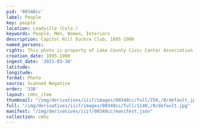 ```yaml
---
pid: '00348cc'
label: People
key: people
location: Leadville (Colo.)
keywords: People, Men, Women, Interiors
description: Capitol Hill Euchre Club, 1895-1900
named_persons: 
rights: This photo is property of Lake County Civic Center Association.
creation_date: 1895-1900
ingest_date: '2021-03-30'
latitude: 
longitude: 
format: Photo
source: Scanned Negative
order: '338'
layout: cmhc_item
thumbnail: "/img/derivatives/iiif/images/00348cc/full/250,/0/default.jpg"
full: "/img/derivatives/iiif/images/00348cc/full/1140,/0/default.jpg"
manifest: "/img/derivatives/iiif/00348cc/manifest.json"
collection: cmhc
---
```

